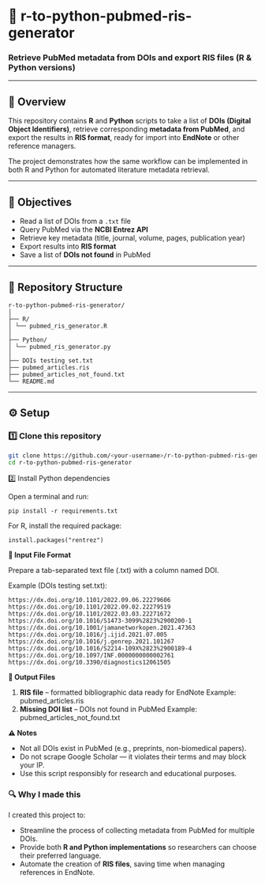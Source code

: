 # 🧬 r-to-python-pubmed-ris-generator

### Retrieve PubMed metadata from DOIs and export RIS files (R & Python versions)

---

## 📘 Overview

This repository contains **R** and **Python** scripts to take a list of **DOIs (Digital Object Identifiers)**, retrieve corresponding **metadata from PubMed**, and export the results in **RIS format**, ready for import into **EndNote** or other reference managers.

The project demonstrates how the same workflow can be implemented in both R and Python for automated literature metadata retrieval.

---

## 🎯 Objectives

- Read a list of DOIs from a `.txt` file  
- Query PubMed via the **NCBI Entrez API**  
- Retrieve key metadata (title, journal, volume, pages, publication year)  
- Export results into **RIS format**  
- Save a list of **DOIs not found** in PubMed  

---

## 📁 Repository Structure
```
r-to-python-pubmed-ris-generator/
│
├── R/
│ └── pubmed_ris_generator.R
│
├── Python/
│ └── pubmed_ris_generator.py
│
├── DOIs testing set.txt
├── pubmed_articles.ris
├── pubmed_articles_not_found.txt
└── README.md
```

---

## ⚙️ Setup

### 1️⃣ Clone this repository

```bash
git clone https://github.com/<your-username>/r-to-python-pubmed-ris-generator.git
cd r-to-python-pubmed-ris-generator
```
2️⃣ Install Python dependencies

Open a terminal and run:
```
pip install -r requirements.txt
```
For R, install the required package:
```
install.packages("rentrez")
```
**📂 Input File Format**

Prepare a tab-separated text file (.txt) with a column named DOI.

Example (DOIs testing set.txt):
```
https://dx.doi.org/10.1101/2022.09.06.22279606
https://dx.doi.org/10.1101/2022.09.02.22279519
https://dx.doi.org/10.1101/2022.03.03.22271672
https://dx.doi.org/10.1016/S1473-3099%2823%2900200-1
https://dx.doi.org/10.1001/jamanetworkopen.2021.47363
https://dx.doi.org/10.1016/j.ijid.2021.07.005
https://dx.doi.org/10.1016/j.genrep.2021.101267
https://dx.doi.org/10.1016/S2214-109X%2823%2900189-4
https://dx.doi.org/10.1097/INF.0000000000002761
https://dx.doi.org/10.3390/diagnostics12061505
```
**🧾 Output Files**

1. **RIS file** – formatted bibliographic data ready for EndNote
Example: pubmed_articles.ris
2. **Missing DOI list** – DOIs not found in PubMed
Example: pubmed_articles_not_found.txt

**⚠️ Notes**

- Not all DOIs exist in PubMed (e.g., preprints, non-biomedical papers).
- Do not scrape Google Scholar — it violates their terms and may block your IP.
- Use this script responsibly for research and educational purposes.

### 🔍 Why I made this
I created this project to:
- Streamline the process of collecting metadata from PubMed for multiple DOIs.  
- Provide both **R and Python implementations** so researchers can choose their preferred language.  
- Automate the creation of **RIS files**, saving time when managing references in EndNote.  

